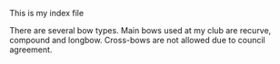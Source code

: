 This is my index file

There are several bow types.
Main bows used at my club are recurve, compound and longbow.
Cross-bows are not allowed due to council agreement.

